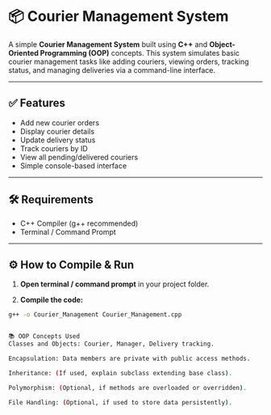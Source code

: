 # 📦 Courier Management System

A simple **Courier Management System** built using **C++** and **Object-Oriented Programming (OOP)** concepts. This system simulates basic courier management tasks like adding couriers, viewing orders, tracking status, and managing deliveries via a command-line interface.

---

## ✅ Features

- Add new courier orders
- Display courier details
- Update delivery status
- Track couriers by ID
- View all pending/delivered couriers
- Simple console-based interface

---

## 🛠️ Requirements

- C++ Compiler (g++ recommended)
- Terminal / Command Prompt

---

## ⚙️ How to Compile & Run

1. **Open terminal / command prompt** in your project folder.

2. **Compile the code:**
```bash
g++ -o Courier_Management Courier_Management.cpp


📚 OOP Concepts Used
Classes and Objects: Courier, Manager, Delivery tracking.

Encapsulation: Data members are private with public access methods.

Inheritance: (If used, explain subclass extending base class).

Polymorphism: (Optional, if methods are overloaded or overridden).

File Handling: (Optional, if used to store data persistently).